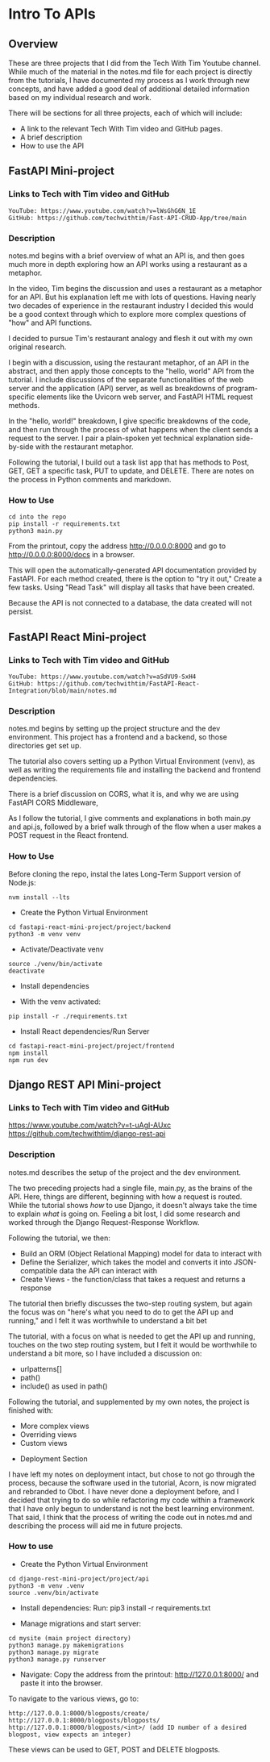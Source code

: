 # Intro To APIs

## Overview

These are three projects that I did from the Tech With Tim Youtube channel. While much of the material in the notes.md file for each project is directly from the tutorials, I have documented my process as I work through new concepts, and have added a good deal of additional detailed information based on my individual research and work.

There will be sections for all three projects, each of which will include:
- A link to the relevant Tech With Tim video and GitHub pages.
- A brief description
- How to use the API


## FastAPI Mini-project

### Links to Tech with Tim video and GitHub
`YouTube: https://www.youtube.com/watch?v=lWsGhG6N_1E` <br>
`GitHub: https://github.com/techwithtim/Fast-API-CRUD-App/tree/main` <br>


### Description

notes.md begins with a brief overview of what an API is, and then goes much more in depth exploring how an API works using a restaurant as a metaphor. 

In the video, Tim begins the discussion and uses a restaurant as a metaphor for an API. But his explanation left me with lots of questions. Having nearly two decades of experience in the restaurant industry I decided this would be a good context through which to explore more complex questions of "how" and API functions.

I decided to pursue Tim's restaurant analogy and flesh it out with my own original research.

I begin with a discussion, using the restaurant metaphor, of an API in the abstract, and then apply those concepts to the "hello, world" API from the tutorial. I include discussions of the separate functionalities of the web server and the application (API) server, as well as breakdowns of program-specific elements like the Uvicorn web server, and FastAPI HTML request methods.

In the "hello, world!" breakdown, I give specific breakdowns of the code, and then run through the process of what happens when the client sends a request to the server. I pair a plain-spoken yet technical explanation side-by-side with the restaurant metaphor.

Following the tutorial, I build out a task list app that has methods to Post, GET, GET a specific task, PUT to update, and DELETE. There are notes on the process in Python comments and markdown.


### How to Use

```
cd into the repo
pip install -r requirements.txt
python3 main.py
```
From the printout, copy the address http://0.0.0.0:8000 and go to http://0.0.0.0:8000/docs in a browser.

This will open the automatically-generated API documentation provided by FastAPI. For each method created, there is the option to "try it out," Create a few tasks. Using "Read Task" will display all tasks that have been created. 

Because the API is not connected to a database, the data created will not persist.


## FastAPI React Mini-project

### Links to Tech with Tim video and GitHub
`YouTube: https://www.youtube.com/watch?v=aSdVU9-SxH4`<br>
`GitHub: https://github.com/techwithtim/FastAPI-React-Integration/blob/main/notes.md`<br>


### Description

notes.md begins by setting up the project structure and the dev environment. This project has a frontend and a backend, so those directories get set up.

The tutorial also covers setting up a Python Virtual Environment (venv), as well as writing the requirements file and installing the backend and frontend dependencies. 

There is a brief discussion on CORS, what it is, and why we are using FastAPI CORS Middleware, 

As I follow the tutorial, I give comments and explanations in both main.py and api.js, followed by a brief walk through of the flow when a user makes a POST request in the React frontend.


### How to Use

Before cloning the repo, instal the lates Long-Term Support version of Node.js:
```
nvm install --lts
```

* Create the Python Virtual Environment
```
cd fastapi-react-mini-project/project/backend
python3 -m venv venv
```

* Activate/Deactivate venv
```
source ./venv/bin/activate
deactivate
```

* Install dependencies
- With the venv activated:
```
pip install -r ./requirements.txt
```

* Install React dependencies/Run Server
```
cd fastapi-react-mini-project/project/frontend
npm install
npm run dev
```


## Django REST API Mini-project

### Links to Tech with Tim video and GitHub
https://www.youtube.com/watch?v=t-uAgI-AUxc<br>
https://github.com/techwithtim/django-rest-api<br>


### Description

notes.md describes the setup of the project and the dev environment. 

The two preceding projects had a single file, main.py, as the brains of the API. Here, things are different, beginning with how a request is routed. While the tutorial shows *how* to use Django, it doesn't always take the time to explain *what* is going on. Feeling a bit lost, I did some research and worked through the Django Request-Response Workflow.

Following the tutorial, we then:
- Build an ORM (Object Relational Mapping) model for data to interact with
- Define the Serializer, which takes the model and converts it into JSON-compatible data the API can interact with
- Create Views - the function/class that takes a request and returns a response

The tutorial then briefly discusses the two-step routing system, but again the focus was on "here's what you need to do to get the API up and running," and I felt it was worthwhile to understand a bit bet

The tutorial, with a focus on what is needed to get the API up and running, touches on the two step routing system, but I felt it would be worthwhile to understand a bit more, so I have included a discussion on:
- urlpatterns[]
- path()
- include() as used in path()

Following the tutorial, and supplemented by my own notes, the project is finished with:
- More complex views
- Overriding views
- Custom views

* Deployment Section

I have left my notes on deployment intact, but chose to not go through the process, because the software used in the tutorial, Acorn, is now migrated and rebranded to Obot. I have never done a deployment before, and I decided that trying to do so while refactoring my code within a framework that I have only begun to understand is not the best learning environment. That said, I think that the process of writing the code out in notes.md and describing the process will aid me in future projects.


### How to use

* Create the Python Virtual Environment
```
cd django-rest-mini-project/project/api
python3 -m venv .venv
source .venv/bin/activate
```

* Install dependencies: Run:
pip3 install -r requirements.txt


- Manage migrations and start server:
```
cd mysite (main project directory)
python3 manage.py makemigrations
python3 manage.py migrate
python3 manage.py runserver
```

- Navigate:
Copy the address from the printout: http://127.0.0.1:8000/ and paste it into the browser.

To navigate to the various views, go to:

```
http://127.0.0.1:8000/blogposts/create/
http://127.0.0.1:8000/blogposts/blogposts/
http://127.0.0.1:8000/blogposts/<int>/ (add ID number of a desired blogpost, view expects an integer)
```

These views can be used to GET, POST and DELETE blogposts.




